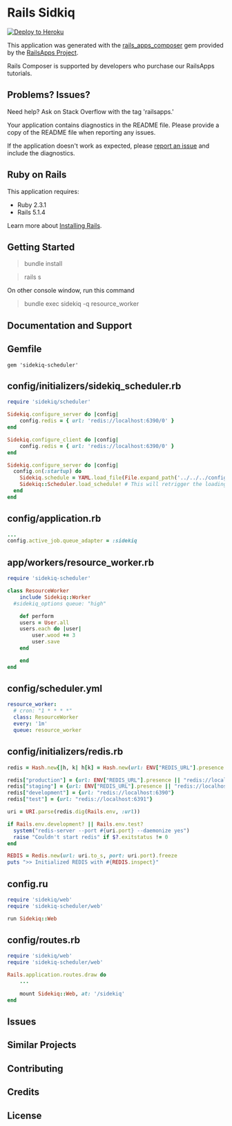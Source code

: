 Rails Sidkiq
================

[![Deploy to Heroku](https://www.herokucdn.com/deploy/button.png)](https://heroku.com/deploy)

This application was generated with the [rails_apps_composer](https://github.com/RailsApps/rails_apps_composer) gem
provided by the [RailsApps Project](http://railsapps.github.io/).

Rails Composer is supported by developers who purchase our RailsApps tutorials.

Problems? Issues?
-----------

Need help? Ask on Stack Overflow with the tag 'railsapps.'

Your application contains diagnostics in the README file. Please provide a copy of the README file when reporting any issues.

If the application doesn't work as expected, please [report an issue](https://github.com/RailsApps/rails_apps_composer/issues)
and include the diagnostics.

Ruby on Rails
-------------

This application requires:

- Ruby 2.3.1
- Rails 5.1.4

Learn more about [Installing Rails](http://railsapps.github.io/installing-rails.html).

Getting Started
---------------
> bundle install

> rails s

On other console window, run this command

> bundle exec sidekiq -q resource_worker


Documentation and Support
-------------------------

## Gemfile
``` shell
gem 'sidekiq-scheduler'
```

## config/initializers/sidekiq_scheduler.rb
``` ruby
require 'sidekiq/scheduler'

Sidekiq.configure_server do |config| 
	config.redis = { url: 'redis://localhost:6390/0' } 
end

Sidekiq.configure_client do |config| 
	config.redis = { url: 'redis://localhost:6390/0' }
end

Sidekiq.configure_server do |config|
  config.on(:startup) do
    Sidekiq.schedule = YAML.load_file(File.expand_path('../../../config/scheduler.yml',__FILE__))
    Sidekiq::Scheduler.load_schedule! # This will retrigger the loading stage 
  end
end
```

## config/application.rb
``` ruby
...
config.active_job.queue_adapter = :sidekiq
```

## app/workers/resource_worker.rb
``` ruby
require 'sidekiq-scheduler'

class ResourceWorker
	include Sidekiq::Worker
  #sidekiq_options queue: "high"

	def perform
    users = User.all
    users.each do |user|
    	user.wood += 3
    	user.save
  	end

	end
end
```

## config/scheduler.yml
``` yaml
resource_worker:
  # cron: "1 * * * *"
  class: ResourceWorker
  every: '1m'
  queue: resource_worker
```

## config/initializers/redis.rb
``` ruby
redis = Hash.new{|h, k| h[k] = Hash.new(url: ENV["REDIS_URL"].presence || "redis://localhost:6379")}

redis["production"] = {url: ENV["REDIS_URL"].presence || "redis://localhost:6390"}
redis["staging"] = {url: ENV["REDIS_URL"].presence || "redis://localhost:6390"}
redis["development"] = {url: "redis://localhost:6390"}
redis["test"] = {url: "redis://localhost:6391"}

uri = URI.parse(redis.dig(Rails.env, :url))

if Rails.env.development? || Rails.env.test?
  system("redis-server --port #{uri.port} --daemonize yes")
  raise "Couldn't start redis" if $?.exitstatus != 0
end

REDIS = Redis.new(url: uri.to_s, port: uri.port).freeze
puts ">> Initialized REDIS with #{REDIS.inspect}"
```

## config.ru
``` ruby
require 'sidekiq/web'
require 'sidekiq-scheduler/web'

run Sidekiq::Web
```

## config/routes.rb
``` ruby
require 'sidekiq/web'
require 'sidekiq-scheduler/web'

Rails.application.routes.draw do
	...

	mount Sidekiq::Web, at: '/sidekiq'
end
```

Issues
-------------

Similar Projects
----------------

Contributing
------------

Credits
-------

License
-------
